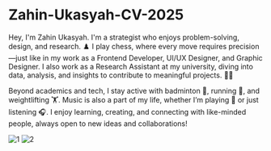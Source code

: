 # Zahin-Ukasyah-CV-2025
Hey, I'm Zahin Ukasyah. I'm a strategist who enjoys problem-solving, design, and research. ♟️ I play chess, where every move requires precision—just like in my work as a Frontend Developer, UI/UX Designer, and Graphic Designer. I also work as a Research Assistant at my university, diving into data, analysis, and insights to contribute to meaningful projects. 🧑‍💻

Beyond academics and tech, I stay active with badminton 🏸, running 🏃, and weightlifting 🏋️. Music is also a part of my life, whether I’m playing 🎹 or just listening 🎧. I enjoy learning, creating, and connecting with like-minded people, always open to new ideas and collaborations!

![1](https://github.com/user-attachments/assets/916f330f-742e-4446-86ff-8d6970d1054e)
![2](https://github.com/user-attachments/assets/43be7b31-ff13-486d-a3f4-0d3d5fdf1338)




